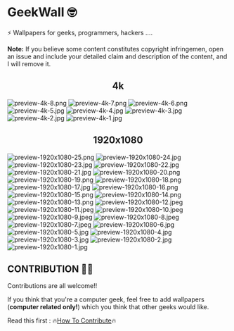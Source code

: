 # GeekWall 🤓
⚡ Wallpapers for geeks, programmers, hackers ....
<br/>

**Note:** If you believe some content constitutes copyright infringemen, open an issue and include your detailed claim and description of the content, and I will remove it.

## <div align="center">4k</div>
![preview-4k-8.png](4k/8_4k.png?raw=true)
![preview-4k-7.png](4k/7_4k.png?raw=true)
![preview-4k-6.png](4k/6_4k.png?raw=true)
![preview-4k-5.jpg](4k/5_4k.jpg?raw=true)
![preview-4k-4.jpg](4k/4_4k.jpg?raw=true)
![preview-4k-3.jpg](4k/3_4k.jpg?raw=true)
![preview-4k-2.jpg](4k/2_4k.jpg?raw=true)
![preview-4k-1.jpg](4k/1_4k.jpg?raw=true)

## <div align="center">1920x1080</div>
![preview-1920x1080-25.png](1920x1080/25_1920x1080.png?raw=true)
![preview-1920x1080-24.jpg](1920x1080/24_1920x1080.jpg?raw=true)
![preview-1920x1080-23.jpg](1920x1080/23_1920x1080.jpg?raw=true)
![preview-1920x1080-22.jpg](1920x1080/22_1920x1080.jpg?raw=true)
![preview-1920x1080-21.jpg](1920x1080/21_1920x1080.jpg?raw=true)
![preview-1920x1080-20.png](1920x1080/20_1920x1080.png?raw=true)
![preview-1920x1080-19.png](1920x1080/19_1920x1080.png?raw=true)
![preview-1920x1080-18.png](1920x1080/18_1920x1080.png?raw=true)
![preview-1920x1080-17.jpg](1920x1080/17_1920x1080.jpg?raw=true)
![preview-1920x1080-16.png](1920x1080/16_1920x1080.png?raw=true)
![preview-1920x1080-15.png](1920x1080/15_1920x1080.png?raw=true)
![preview-1920x1080-14.png](1920x1080/14_1920x1080.png?raw=true)
![preview-1920x1080-13.png](1920x1080/13_1920x1080.png?raw=true)
![preview-1920x1080-12.jpeg](1920x1080/12_1920x1080.jpeg?raw=true)
![preview-1920x1080-11.jpeg](1920x1080/11_1920x1080.jpeg?raw=true)
![preview-1920x1080-10.jpeg](1920x1080/10_1920x1080.jpeg?raw=true)
![preview-1920x1080-9.jpeg](1920x1080/9_1920x1080.jpeg?raw=true)
![preview-1920x1080-8.jpeg](1920x1080/8_1920x1080.jpeg?raw=true)
![preview-1920x1080-7.jpeg](1920x1080/7_1920x1080.jpeg?raw=true)
![preview-1920x1080-6.jpg](1920x1080/6_1920x1080.jpg?raw=true)
![preview-1920x1080-5.jpg](1920x1080/5_1920x1080.jpg?raw=true)
![preview-1920x1080-4.jpg](1920x1080/4_1920x1080.jpg?raw=true)
![preview-1920x1080-3.jpg](1920x1080/3_1920x1080.jpg?raw=true)
![preview-1920x1080-2.jpg](1920x1080/2_1920x1080.jpg?raw=true)
![preview-1920x1080-1.jpg](1920x1080/1_1920x1080.jpg?raw=true)

## CONTRIBUTION 🤝🏼
Contributions are all welcome!!<br/>

If you think that you're a computer geek, feel free to add wallpapers (<b>computer related only!</b>) which you think that other geeks would like.

Read this first : 🔥[How To Contribute](./CONTRIBUTION.md)🔥

